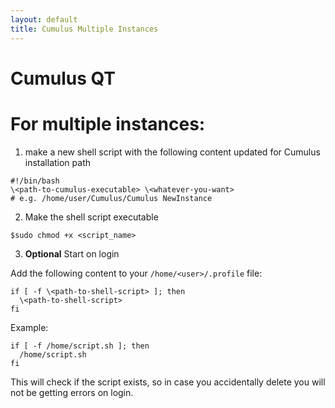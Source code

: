 ```yaml
---
layout: default
title: Cumulus Multiple Instances
---
```


# Cumulus QT
# For multiple instances:
1. make a new shell script with the following content updated for Cumulus installation path  
```
#!/bin/bash
\<path-to-cumulus-executable> \<whatever-you-want>
# e.g. /home/user/Cumulus/Cumulus NewInstance
```
2. Make the shell script executable
```
$sudo chmod +x <script_name>
```
3. **Optional** Start on login

Add the following content to your `/home/<user>/.profile` file:  
```
if [ -f \<path-to-shell-script> ]; then  
  \<path-to-shell-script>  
fi
```
Example:
```  
if [ -f /home/script.sh ]; then  
  /home/script.sh  
fi  
```
This will check if the script exists, so in case you accidentally delete you will not be getting errors on login.
